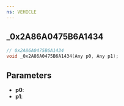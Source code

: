 ```yaml
---
ns: VEHICLE
---
```

## _0x2A86A0475B6A1434

```c
// 0x2A86A0475B6A1434
void _0x2A86A0475B6A1434(Any p0, Any p1);
```


## Parameters
* **p0**: 
* **p1**: 

